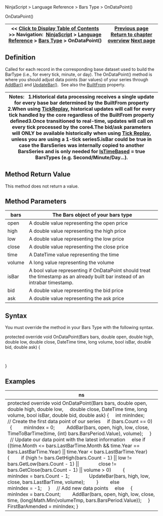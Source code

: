 ﻿
NinjaScript \> Language Reference \> Bars Type \> OnDataPoint()

OnDataPoint()

| \<\< [Click to Display Table of Contents](ondatapoint.md) \>\> **Navigation:**     [NinjaScript](ninjascript.md) \> [Language Reference](language_reference_wip.md) \> [Bars Type](bars_type.md) \> OnDataPoint() | [Previous page](barstype_istimebased.md) [Return to chapter overview](bars_type.md) [Next page](removelastbar.md) |
| --- | --- |
## Definition
Called for each record in the corresponding base dataset used to build the BarType (i.e., for every tick, minute, or day). The OnDataPoint() method is where you should adjust data points (bar values) of your series through [AddBar()](addbar.md) and [UpdateBar()](updatebar.md).  See also the [BuiltFrom](builtfrom.md) property.
 

| Notes:   1\.Historical data processing receives a single update for every base bar determined by the BuiltFrom property 2\.When using [TickReplay](tick_replay.md), historical updates will call for every tick handled by the core regardless of the BuiltFrom property defined3\.Once transitioned to real\-time, updates will call on every tick processed by the core4\.The bid/ask parameters will ONLY be available historically when using [Tick Replay](tick_replay.md), unless you are using a 1\-tick series5\.isBar could be true in case the BarsSeries was internally copied to another BarsSeries and is only needed for [IsTimeBased](barstype_istimebased.md) \= true BarsTypes (e.g. Second/Minute/Day...). |
| --- |

## Method Return Value
This method does not return a value.
## 
## Method Parameters

| bars | The Bars object of your bars type |
| --- | --- |
| open | A double value representing the open price |
| high | A double value representing the high price |
| low | A double value representing the low price |
| close | A double value representing the close price |
| time | A DateTime value representing the time |
| volume | A long value representing the volume |
| isBar | A bool value representing if OnDataPoint should treat the timestamp as an already built bar instead of an  intrabar timestamp. |
| bid | A double value representing the bid price |
| ask | A double value representing the ask price |

## Syntax
You must override the method in your Bars Type with the following syntax.
   

protected override void OnDataPoint(Bars bars, double open, double high, double low, double close, 
DateTime time, long volume, bool isBar, double bid, double ask) 
{  

   

}
## 
## Examples

| ns |
| --- |
| protected override void OnDataPoint(Bars bars, double open, double high, double low,      double close, DateTime time, long volume, bool isBar, double bid, double ask) {      int minIndex;        // Create the first data point of our series      if (bars.Count \=\= 0)      {          minIndex \= 0;          AddBar(bars, open, high, low, close, TimeToBarTime(time, (int) bars.BarsPeriod.Value), volume);      }      // Update our data point with the latest information      else if ((time.Month \<\= bars.LastBarTime.Month \&\& time.Year \=\= bars.LastBarTime.Year) \|\| time.Year \< bars.LastBarTime.Year)      {          if (high !\= bars.GetHigh(bars.Count \- 1) \|\| low !\= bars.GetLow(bars.Count \- 1) \|\|                 close !\= bars.GetClose(bars.Count \- 1) \|\| volume \> 0)          {                minIndex \= bars.Count \- 1;                UpdateBar(bars, high, low, close, bars.LastBarTime, volume);          }          else                minIndex \= \-1;      }      // Add new data points      else      {          minIndex \= bars.Count;          AddBar(bars, open, high, low, close, time, (long)Math.Min(volumeTmp, bars.BarsPeriod.Value));      }      FirstBarAmended \= minIndex; } |
